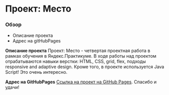 # Проект: Место

### Обзор

* Описание проекта
* Адрес на gitHubPages

**Описание проекта**
Проект: Место - четвертая проектная работа в рамках обучения в Яндекс.Практикуме. В ходе работы над проектом отрабатываются навыки верстки: HTML, CSS, grid, flex, подходы responsive and adaptive design. Кроме того, в проекте используется Java Script! Это очень интересно.

**Адрес на GitHubPages**
[Ссылка на проект на GitHub Pages](https://#).
Спасибо и удачи!